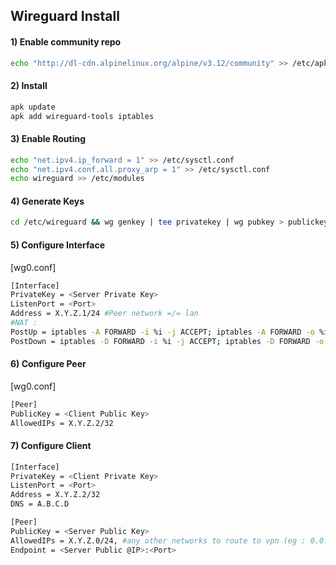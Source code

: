 
## Wireguard Install

#### 1) Enable community repo
```bash 
echo "http://dl-cdn.alpinelinux.org/alpine/v3.12/community" >> /etc/apk/repositories
```
#### 2) Install
```bash
apk update
apk add wireguard-tools iptables
```
#### 3) Enable Routing
```bash
echo "net.ipv4.ip_forward = 1" >> /etc/sysctl.conf
echo "net.ipv4.conf.all.proxy_arp = 1" >> /etc/sysctl.conf
echo wireguard >> /etc/modules
```
#### 4) Generate Keys
```bash
cd /etc/wireguard && wg genkey | tee privatekey | wg pubkey > publickey
```
#### 5) Configure Interface
[wg0.conf]
```bash
[Interface]
PrivateKey = <Server Private Key>
ListenPort = <Port>
Address = X.Y.Z.1/24 #Peer network =/= lan
#NAT :
PostUp = iptables -A FORWARD -i %i -j ACCEPT; iptables -A FORWARD -o %i -j ACCEPT; iptables -t nat -A POSTROUTING -o <iface> -j MASQUERADE
PostDown = iptables -D FORWARD -i %i -j ACCEPT; iptables -D FORWARD -o %i -j ACCEPT; iptables -t nat -D POSTROUTING -o <iface> -j MASQUERADE
```
#### 6) Configure Peer
[wg0.conf]
```bash
[Peer]
PublicKey = <Client Public Key>
AllowedIPs = X.Y.Z.2/32
```
#### 7) Configure Client
```bash
[Interface]
PrivateKey = <Client Private Key>
ListenPort = <Port>
Address = X.Y.Z.2/32
DNS = A.B.C.D

[Peer]
PublicKey = <Server Public Key>
AllowedIPs = X.Y.Z.0/24, #any other networks to route to vpn (eg : 0.0.0.0/0 or lan 192.168.0.0/16)
Endpoint = <Server Public @IP>:<Port>
```

